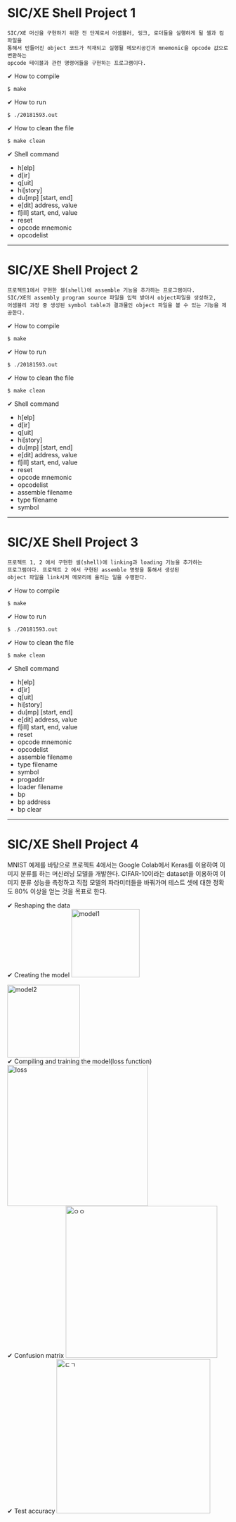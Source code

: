 # SIC/XE Shell Project 1

	SIC/XE 머신을 구현하기 위한 전 단계로서 어셈블러, 링크, 로더들을 실행하게 될 셸과 컴파일을 
	통해서 만들어진 object 코드가 적재되고 실행될 메모리공간과 mnemonic을 opcode 값으로 변환하는
	opcode 테이블과 관련 명령어들을 구현하는 프로그램이다.

&#10004; How to compile

	$ make

&#10004; How to run

	$ ./20181593.out

&#10004; How to clean the file

	$ make clean

&#10004; Shell command

- h[elp] 
- d[ir] 
- q[uit] 
- hi[story] 
- du[mp] [start, end] 
- e[dit] address, value 
- f[ill] start, end, value 	
- reset 
- opcode mnemonic 
- opcodelist 

-------------------

# SIC/XE Shell Project 2

	프로젝트1에서 구현한 셀(shell)에 assemble 기능을 추가하는 프로그램이다. 
	SIC/XE의 assembly program source 파일을 입력 받아서 object파일을 생성하고, 
	어셈블리 과정 중 생성된 symbol table과 결과물인 object 파일을 볼 수 있는 기능을 제공한다.

&#10004; How to compile

	$ make

&#10004; How to run

	$ ./20181593.out

&#10004; How to clean the file

	$ make clean

&#10004; Shell command

- h[elp] 
- d[ir] 
- q[uit] 
- hi[story] 
- du[mp] [start, end] 
- e[dit] address, value 
- f[ill] start, end, value 	
- reset 
- opcode mnemonic 
- opcodelist 
- assemble filename
- type filename
- symbol

------------------------------
# SIC/XE Shell Project 3

	프로젝트 1, 2 에서 구현한 셀(shell)에 linking과 loading 기능을 추가하는 
	프로그램이다. 프로젝트 2 에서 구현된 assemble 명령을 통해서 생성된 
	object 파일을 link시켜 메모리에 올리는 일을 수행한다. 

&#10004; How to compile

	$ make

&#10004; How to run

	$ ./20181593.out

&#10004; How to clean the file

	$ make clean

&#10004; Shell command

- h[elp] 
- d[ir] 
- q[uit] 
- hi[story] 
- du[mp] [start, end] 
- e[dit] address, value 
- f[ill] start, end, value 	
- reset 
- opcode mnemonic 
- opcodelist 
- assemble filename
- type filename
- symbol
- progaddr
- loader filename
- bp 
- bp address
- bp clear

---------------------------------

# SIC/XE Shell Project 4
  MNIST 예제를 바탕으로 프로젝트 4에서는 Google Colab에서 Keras를 이용하여 이미지 분류를 하는 머신러닝 모델을 개발한다.
  CIFAR-10이라는 dataset을 이용하여 이미지 분류 성능을 측정하고 직접 모델의 파라미터들을 바꿔가며 테스트 셋에 대한 
  정확도 80% 이상을 얻는 것을 목표로 한다.
	
&#10004; Reshaping the data<br>
&#10004; Creating the model
<img width="155" alt="model1" src="https://user-images.githubusercontent.com/78426705/126148793-c7fbaec4-c409-445f-8ea6-2f9b869d7d70.png">

<img width="165" alt="model2" src="https://user-images.githubusercontent.com/78426705/126148847-a91dbd2e-bc2e-4960-963b-d9ddf2b3c680.png">
<br>
&#10004; Compiling and training the model(loss function)
<img width="320" alt="loss" src="https://user-images.githubusercontent.com/78426705/126148843-42147d18-dad1-431d-86ff-3602cf3815b4.png"><br>
&#10004; Confusion matrix
<img width="345" alt="ㅇㅇ" src="https://user-images.githubusercontent.com/78426705/126148787-0b7c54ef-d9dc-46b6-90f4-379858523de3.png"><br>
&#10004; Test accuracy
<img width="350" alt="ㄷㄱ" src="https://user-images.githubusercontent.com/78426705/126148791-9a2ec1f7-3d04-4e63-a06c-012278460e85.png"><br>

